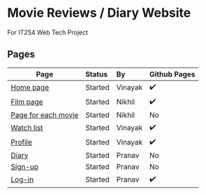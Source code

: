 # Movie Reviews / Diary Website

For IT254 Web Tech Project

## Pages 

| Page |  Status | By | Github Pages | 
|---------------------------|:---------------------------|:---------------------------|:---------------------------|
| [Home page](https://vinayakj02.github.io/Movie-site-IT254/homepage/homepage.html) | Started | Vinayak |  :heavy_check_mark: |
| [Film page](https://vinayakj02.github.io/Movie-site-IT254/FilmPage/Film.html) | Started | Nikhil |  :heavy_check_mark: |
| [Page for each movie]() |  Started | Nikhil | No |
| [Watch list](https://vinayakj02.github.io/Movie-site-IT254/watchlist-page/watchlist.html) |  Started | Vinayak |  :heavy_check_mark: |
| [Profile](https://vinayakj02.github.io/Movie-site-IT254/profile-page/profile-page.html) |  Started | Vinayak  | :heavy_check_mark: |
| [Diary]() |  Started |  Pranav | No |
| [Sign-up]() |  Started |  Pranav | No |
| [Log-in](https://vinayakj02.github.io/Movie-site-IT254/Log-In/Log-In.html)| Started | Pranav | :heavy_check_mark: | 
